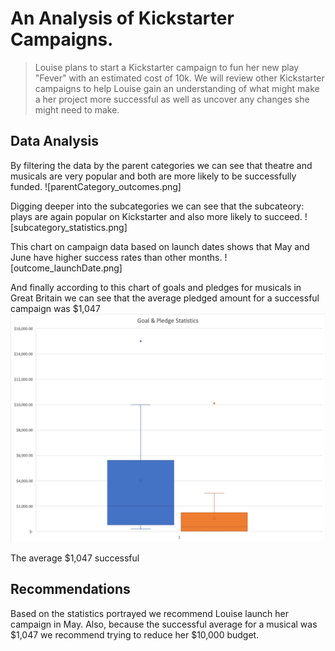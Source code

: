 
# An Analysis of Kickstarter Campaigns.

> Louise plans to start a Kickstarter campaign to fun her new play "Fever" with an estimated cost of 10k. We will review other Kickstarter campaigns to help Louise gain an understanding of what might make a her project more successful as well as uncover any changes she might need to make.

## Data Analysis
By filtering the data by the parent categories we can see that theatre and musicals are very popular and both are more likely to be successfully funded.
![parentCategory_outcomes.png]

Digging deeper into the subcategories we can see that the subcateory: plays are again popular on Kickstarter and also more likely to succeed.
![subcategory_statistics.png]

This chart on campaign data based on launch dates shows that May and June have higher success rates than other months.
![outcome_launchDate.png]

And finally according to this chart of goals and pledges for musicals in Great Britain we can see that the average pledged amount for a successful campaign was $1,047
![goal_pledge_quartiles.png](goal_pledge_quartiles.png)

The average $1,047 successful 


## Recommendations
Based on the statistics portrayed we recommend Louise launch her campaign in May. Also, because the successful average for a musical was $1,047 we recommend trying to reduce her $10,000 budget.
